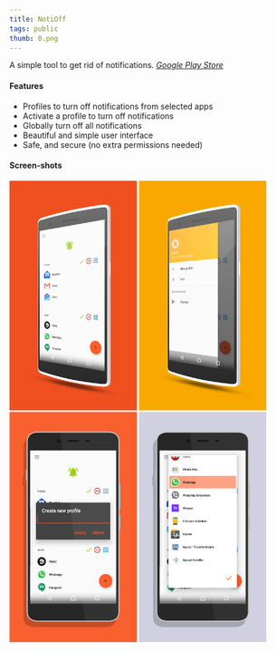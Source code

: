 ```yaml
---
title: NotiOff
tags: public
thumb: 0.png
---
```


A simple tool to get rid of notifications.
*[Google Play Store](https://play.google.com/store/apps/details?id=com.ilusons.notioff)*

#### Features

- Profiles to turn off notifications from selected apps
- Activate a profile to turn off notifications
- Globally turn off all notifications
- Beautiful and simple user interface
- Safe, and secure (no extra permissions needed)

#### Screen-shots

[<img src="0.png" width="225">](0.png)
[<img src="1.png" width="225">](1.png)
[<img src="2.png" width="225">](2.png)
[<img src="3.png" width="225">](3.png)